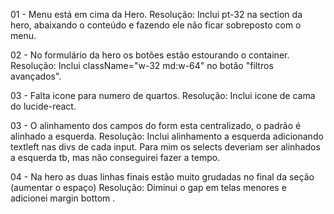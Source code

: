 01 - Menu está em cima da Hero.
    Resolução: Inclui pt-32 na section da hero, abaixando o conteúdo e fazendo ele não ficar sobreposto com o menu.

02 - No formulário da hero os botões estão estourando o container.
    Resolução: Inclui className="w-32 md:w-64" no botão "filtros avançados".

03 - Falta icone para numero de quartos.
    Resolução: Inclui icone de cama do lucide-react.

03 - O alinhamento dos campos do form esta centralizado, o padrão é alinhado a esquerda.
    Resolução: Inclui alinhamento a esquerda adicionando textleft nas divs de cada input.
    Para mim os selects deveriam ser alinhados a esquerda tb, mas não conseguirei fazer a tempo.

04 - Na hero as duas linhas finais estão muito grudadas no final da seção (aumentar o espaço)
    Resolução: Diminui o gap em telas menores e adicionei margin bottom .
